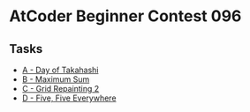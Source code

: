 # AtCoder Beginner Contest 096
## Tasks
- [A - Day of Takahashi](https://beta.atcoder.jp/contests/abc096/tasks/abc096_a)
- [B - Maximum Sum](https://beta.atcoder.jp/contests/abc096/tasks/abc096_b)
- [C - Grid Repainting 2](https://beta.atcoder.jp/contests/abc096/tasks/abc096_c)
- [D - Five, Five Everywhere](https://beta.atcoder.jp/contests/abc096/tasks/abc096_d)

